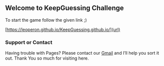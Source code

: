 ## Welcome to KeepGuessing Challenge

To start the game follow the given link ;)

[https://leoperon.github.io/KeepGuessing.github.io/](url) 

### Support or Contact

Having trouble with Pages? Please contact our [Gmail](sourovsarkar84@gmail.com) and I’ll help you sort it out.
Thank You so much for visiting here.
